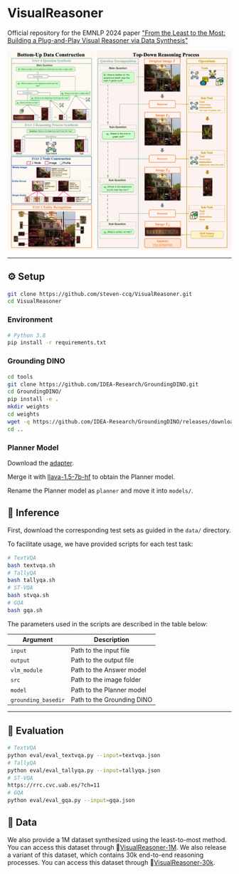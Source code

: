 # VisualReasoner

Official repository for the EMNLP 2024 paper ["From the Least to the Most: Building a Plug-and-Play Visual Reasoner via Data Synthesis"](https://arxiv.org/abs/2406.19934)

![](imgs/pipeline.png)

---

## :gear: Setup

```bash
git clone https://github.com/steven-ccq/VisualReasoner.git
cd VisualReasoner
```

### Environment

```bash
# Python 3.8
pip install -r requirements.txt
```

### Grounding DINO

```bash
cd tools
git clone https://github.com/IDEA-Research/GroundingDINO.git
cd GroundingDINO/
pip install -e .
mkdir weights
cd weights
wget -q https://github.com/IDEA-Research/GroundingDINO/releases/download/v0.1.0-alpha/groundingdino_swint_ogc.pth
cd ..
```

### Planner Model

Download the [adapter](https://drive.google.com/file/d/1NJpQuvMr2JS56j2qCZFOJ2L9QKeqOc8A/view?usp=sharing).

Merge it with [llava-1.5-7b-hf](https://huggingface.co/llava-hf/llava-1.5-7b-hf) to obtain the Planner model.

Rename the Planner model as `planner` and move it into `models/`.

## :rocket: Inference

First, download the corresponding test sets as guided in the `data/` directory.

To facilitate usage, we have provided scripts for each test task:

```bash
# TextVQA
bash textvqa.sh
# TallyQA
bash tallyqa.sh
# ST-VQA
bash stvqa.sh
# GQA
bash gqa.sh
```

The parameters used in the scripts are described in the table below:

| Argument        | Description                         |
|-----------------|-------------------------------------|
| `input`         | Path to the input file              |
| `output`        | Path to the output file             |
| `vlm_module`    | Path to the Answer model            |
| `src`           | Path to the image folder            |
| `model`         | Path to the Planner model           |
| `grounding_basedir` | Path to the Grounding DINO    |

---

## :dart: Evaluation

```bash
# TextVQA
python eval/eval_textvqa.py --input=textvqa.json
# TallyQA
python eval/eval_tallyqa.py --input=tallyqa.json
# ST-VQA
https://rrc.cvc.uab.es/?ch=11
# GQA
python eval/eval_gqa.py --input=gqa.json
```

## :balloon: Data

We also provide a 1M dataset synthesized using the least-to-most method. You can access this dataset through 🤗[VisualReasoner-1M](https://huggingface.co/datasets/orange-sk/VisualReasoner-1M). We also release a variant of this dataset, which contains 30k end-to-end reasoning processes. You can access this dataset through 🤗[VisualReasoner-30k](https://huggingface.co/datasets/orange-sk/VisualReasoner-30k).
